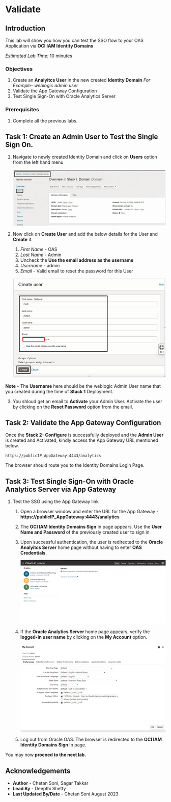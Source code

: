 # Validate

## Introduction

This lab will show you how you can test the SSO flow to your OAS Application via **OCI IAM Identity Domains**

*Estimated Lab Time:* 10 minutes

### Objectives

1. Create an **Analyitcs User** in the new created **Identity Domain** *For Example- weblogic admin user*
2. Validate the App Gateway Configuration
3. Test Single Sign-On with Oracle Analytics Server

### Prerequisites

1. Complete all the previous labs.

## Task 1: Create an Admin User to Test the Single Sign On.

1. Navigate to newly created Identity Domain and click on **Users** option from the left hand menu

	![domain-home](./images/domain-home.png "domain-home")

2. Now click on **Create User** and add the below details for the User and **Create** it.

	1. *First Name* - OAS
	2. *Last Name* - Admin
	3. Uncheck the **Use the email address as the username**
	4. *Username* - admin
	5. *Email* - Valid email to reset the password for this User
	
	![create-user](./images/create-user.png "create-user")

**Note** - The **Username** here should be the weblogic Admin User name that you created during the time of **Stack 1** Deployment.

3. You shloud get an email to **Activate** your Admin User. Activate the user by clicking on the **Reset Password** option from the email.


## Task 2: Validate the App Gateway Configuration

Once the **Stack 2- Configure** is successfully deployed and the **Admin User** is created and Activated, kindly access the App Gateway URL mentioned below.

```
https://publicIP_AppGateway:4443/analytics
```

The browser should route you to the Identity Domains Login Page.

		
## Task 3: Test Single Sign-On with Oracle Analytics Server via App Gateway

1. Test the SSO using the App Gateway link

	1. Open a browser window and enter the URL for the App Gateway - **https://publicIP_AppGateway:4443/analytics**
	2. The **OCI IAM Identity Domains Sign** In page appears. Use the **User Name and Password** of the previously created user to sign in.
	3. Upon successful authentication, the user is redirected to the **Oracle Analyitcs Server** home page without having to enter **OAS Credentials**.
		
		![oas-home-page](./images/oas-home-page.png "oas-home-page")
		
	4. If the **Oracle Analytics Server** home page appears, verify the **logged-in user name** by clicking on the **My Account** option.
	
		![verify-loggedin-user](./images/verify-loggedin-user.png "verify-loggedin-user")
	
	5. Log out from Oracle OAS. The browser is redirected to the **OCI IAM Identity Domains Sign** In page.

 You may now **proceed to the next lab.**

## Acknowledgements
* **Author** - Chetan Soni, Sagar Takkar
* **Lead By** - Deepthi Shetty 
* **Last Updated By/Date** - Chetan Soni August 2023

